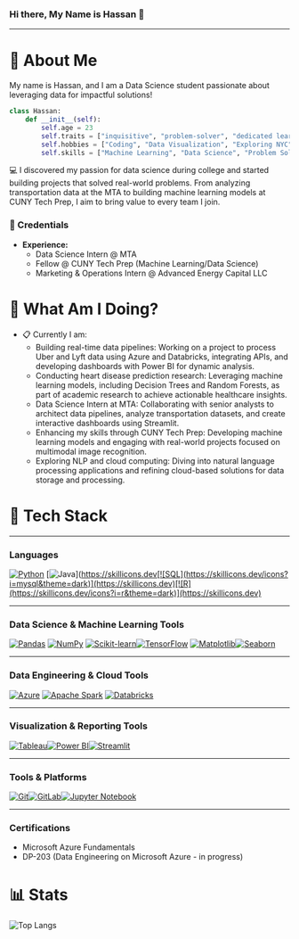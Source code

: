 ### Hi there, My Name is Hassan 👋

<hr>

# 📮 About Me

My name is Hassan, and I am a Data Science student passionate about leveraging data for impactful solutions!

```python
class Hassan:
    def __init__(self):
        self.age = 23
        self.traits = ["inquisitive", "problem-solver", "dedicated learner"]
        self.hobbies = ["Coding", "Data Visualization", "Exploring NYC"]
        self.skills = ["Machine Learning", "Data Science", "Problem Solving", "Data Engineering", "Data Analysis", "Statistical Modeling"]
```
💻 I discovered my passion for data science during college and started building projects that solved real-world problems. From analyzing transportation data at the MTA to building machine learning models at CUNY Tech Prep, I aim to bring value to every team I join.

### 💼 Credentials
- **Experience:**
	- Data Science Intern @ MTA
	- Fellow @ CUNY Tech Prep (Machine Learning/Data Science)
	- Marketing & Operations Intern @ Advanced Energy Capital LLC

# 📍 What Am I Doing?
- 📋 Currently I am:
	- Building real-time data pipelines: Working on a project to process Uber and Lyft data using Azure and Databricks, integrating APIs, and developing dashboards with Power BI for dynamic analysis.
	- Conducting heart disease prediction research: Leveraging machine learning models, including Decision Trees and Random Forests, as part of academic research to achieve actionable healthcare insights.
	- Data Science Intern at MTA: Collaborating with senior analysts to architect data pipelines, analyze transportation datasets, and create interactive dashboards using Streamlit.
	- Enhancing my skills through CUNY Tech Prep: Developing machine learning models and engaging with real-world projects focused on multimodal image recognition.
	- Exploring NLP and cloud computing: Diving into natural language processing applications and refining cloud-based solutions for data storage and processing.


# 🚀 Tech Stack

---

### **Languages**


[![Python](https://skillicons.dev/icons?i=python&theme=dark)](https://skillicons.dev) [![Java](https://skillicons.dev/icons?i=java&theme=dark)](https://skillicons.dev[![SQL](https://skillicons.dev/icons?i=mysql&theme=dark)](https://skillicons.dev)[![R](https://skillicons.dev/icons?i=r&theme=dark)](https://skillicons.dev)

---

### **Data Science & Machine Learning Tools**  
[![Pandas](https://skillicons.dev/icons?i=pandas&theme=dark)](https://skillicons.dev)  [![NumPy](https://skillicons.dev/icons?i=numpy&theme=dark)](https://skillicons.dev) [![Scikit-learn](https://skillicons.dev/icons?i=scikit-learn&theme=dark)](https://skillicons.dev)[![TensorFlow](https://skillicons.dev/icons?i=tensorflow&theme=dark)](https://skillicons.dev)  [![Matplotlib](https://skillicons.dev/icons?i=matplotlib&theme=dark)](https://skillicons.dev)[![Seaborn](https://skillicons.dev/icons?i=seaborn&theme=dark)](https://skillicons.dev)

---

### **Data Engineering & Cloud Tools**  
[![Azure](https://skillicons.dev/icons?i=azure&theme=dark)](https://skillicons.dev)  [![Apache Spark](https://skillicons.dev/icons?i=apache&theme=dark)](https://skillicons.dev) [![Databricks](https://skillicons.dev/icons?i=databricks&theme=dark)](https://skillicons.dev)  


---

### **Visualization & Reporting Tools**  
[![Tableau](https://skillicons.dev/icons?i=tableau&theme=dark)](https://skillicons.dev)[![Power BI](https://skillicons.dev/icons?i=powerbi&theme=dark)](https://skillicons.dev)[![Streamlit](https://skillicons.dev/icons?i=streamlit&theme=dark)](https://skillicons.dev) 

---

### **Tools & Platforms**  
[![Git](https://skillicons.dev/icons?i=git&theme=dark)](https://skillicons.dev)[![GitLab](https://skillicons.dev/icons?i=gitlab&theme=dark)](https://skillicons.dev)[![Jupyter Notebook](https://skillicons.dev/icons?i=jupyter&theme=dark)](https://skillicons.dev)

---

### **Certifications**  
- Microsoft Azure Fundamentals  
- DP-203 (Data Engineering on Microsoft Azure - in progress)


# 📊 Stats
![Top Langs](https://github-readme-stats.vercel.app/api/top-langs/?username=ahmadbasyouni10&layout=compact&exclude_repo=Olympic_Medal_Predictor_ML_Python,Flix-Movie-IOS-App,NYU-AI-School-Labs,PROJECT7-IOS101,Tasks-App)
